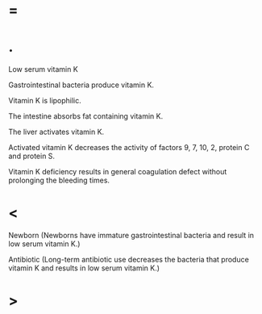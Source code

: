 # =

# .

Low serum vitamin K

Gastrointestinal bacteria produce vitamin K.

Vitamin K is lipophilic.

The intestine absorbs fat containing vitamin K.

The liver activates vitamin K.

Activated vitamin K decreases the activity of factors 9, 7, 10, 2, protein C and protein S.

Vitamin K deficiency results in general coagulation defect without prolonging the bleeding times.

# <

Newborn (Newborns have immature gastrointestinal bacteria and result in low serum vitamin K.)

Antibiotic (Long-term antibiotic use decreases the bacteria that produce vitamin K and results in low serum vitamin K.)

# >
